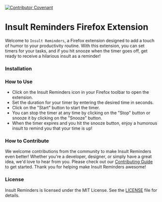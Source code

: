 [![Contributor Covenant](https://img.shields.io/badge/Contributor%20Covenant-2.1-4baaaa.svg)](code_of_conduct.md)

# Insult Reminders Firefox Extension

Welcome to `Insult Reminders`, a Firefox extension designed to add a touch of humor to your productivity routine. With this extension, you can set timers for your tasks, and if you hit snooze when the timer goes off, get ready to receive a hilarious insult as a reminder!

### Installation

### How to Use

* Click on the Insult Reminders icon in your Firefox toolbar to open the extension.
* Set the duration for your timer by entering the desired time in seconds.
* Click on the "Start" button to start the timer.
* You can stop the timer at any time by clicking on the "Stop" button or snooze it by clicking on the "Snooze" button.
* When the timer expires and you hit the snooze button, enjoy a humorous insult to remind you that your time is up!

### How to Contribute

We welcome contributions from the community to make Insult Reminders even better! Whether you're a developer, designer, or simply have a great idea, we'd love to hear from you. Please check out our [Contributing Guide](https://github.com/ossd-s24/insult-reminders/blob/main/CONTRIBUTING.md) to get started. Thank you for helping make Insult Reminders awesome!

### License

Insult Reminders is licensed under the MIT License. See the [LICENSE](https://github.com/ossd-s24/insult-reminders/blob/main/LICENSE) file for details.